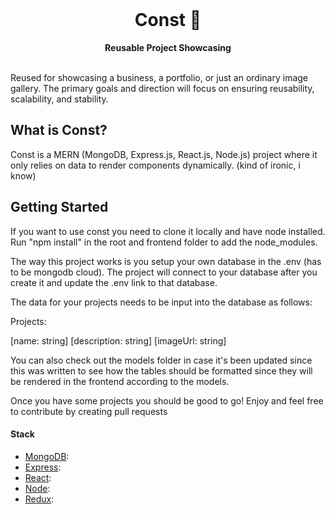 <div align="center">
  <br>
  <h1>Const 🌱</h1>
  <strong>Reusable Project Showcasing</strong>
</div>
<br>

Reused for showcasing a business, a portfolio, or just an ordinary image gallery. The primary goals and direction will focus on
ensuring reusability, scalability, and stability.

## What is Const?

Const is a MERN (MongoDB, Express.js, React.js, Node.js) project where
it only relies on data to render components dynamically. (kind of ironic, i know)

## Getting Started

If you want to use const you need to clone it locally and have node installed. Run "npm install" in the root and frontend folder to add the node_modules. 

The way this project works is you setup your own database in the .env (has to be mongodb cloud). The project will connect to your database after you create it and update the .env link to that database.

The data for your projects needs to be input into the database as follows:

Projects:

[name: string] [description: string] [imageUrl: string]


You can also check out the models folder in case it's been updated since this was written to see how the tables should be formatted since they will be rendered in the frontend according to the models.

Once you have some projects you should be good to go! Enjoy and feel free to contribute by creating pull requests

#### Stack

- [MongoDB](https://www.mongodb.com/cloud): 
- [Express](https://expressjs.com/): 
- [React](https://react.dev/): 
- [Node](https://nodejs.org/en): 
- [Redux](https://redux-toolkit.js.org/): 
